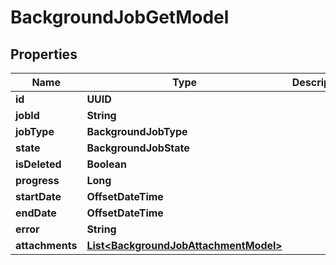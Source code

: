 

# BackgroundJobGetModel


## Properties

| Name | Type | Description | Notes |
|------------ | ------------- | ------------- | -------------|
|**id** | **UUID** |  |  |
|**jobId** | **String** |  |  |
|**jobType** | **BackgroundJobType** |  |  |
|**state** | **BackgroundJobState** |  |  |
|**isDeleted** | **Boolean** |  |  |
|**progress** | **Long** |  |  |
|**startDate** | **OffsetDateTime** |  |  [optional] |
|**endDate** | **OffsetDateTime** |  |  [optional] |
|**error** | **String** |  |  [optional] |
|**attachments** | [**List&lt;BackgroundJobAttachmentModel&gt;**](BackgroundJobAttachmentModel.md) |  |  |



